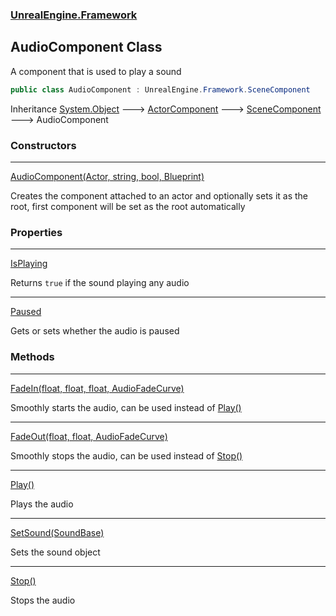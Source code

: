### [UnrealEngine.Framework](UnrealEngine_Framework.md 'UnrealEngine.Framework')
## AudioComponent Class
A component that is used to play a sound  
```csharp
public class AudioComponent : UnrealEngine.Framework.SceneComponent
```

Inheritance [System.Object](https://docs.microsoft.com/en-us/dotnet/api/System.Object 'System.Object') &#129106; [ActorComponent](ActorComponent.md 'UnrealEngine.Framework.ActorComponent') &#129106; [SceneComponent](SceneComponent.md 'UnrealEngine.Framework.SceneComponent') &#129106; AudioComponent  
### Constructors

***
[AudioComponent(Actor, string, bool, Blueprint)](AudioComponent_AudioComponent(Actor_string_bool_Blueprint).md 'UnrealEngine.Framework.AudioComponent.AudioComponent(UnrealEngine.Framework.Actor, string, bool, UnrealEngine.Framework.Blueprint)')

Creates the component attached to an actor and optionally sets it as the root, first component will be set as the root automatically  
### Properties

***
[IsPlaying](AudioComponent_IsPlaying.md 'UnrealEngine.Framework.AudioComponent.IsPlaying')

Returns `true` if the sound playing any audio  

***
[Paused](AudioComponent_Paused.md 'UnrealEngine.Framework.AudioComponent.Paused')

Gets or sets whether the audio is paused  
### Methods

***
[FadeIn(float, float, float, AudioFadeCurve)](AudioComponent_FadeIn(float_float_float_AudioFadeCurve).md 'UnrealEngine.Framework.AudioComponent.FadeIn(float, float, float, UnrealEngine.Framework.AudioFadeCurve)')

Smoothly starts the audio, can be used instead of [Play()](AudioComponent_Play().md 'UnrealEngine.Framework.AudioComponent.Play()')

***
[FadeOut(float, float, AudioFadeCurve)](AudioComponent_FadeOut(float_float_AudioFadeCurve).md 'UnrealEngine.Framework.AudioComponent.FadeOut(float, float, UnrealEngine.Framework.AudioFadeCurve)')

Smoothly stops the audio, can be used instead of [Stop()](AudioComponent_Stop().md 'UnrealEngine.Framework.AudioComponent.Stop()')

***
[Play()](AudioComponent_Play().md 'UnrealEngine.Framework.AudioComponent.Play()')

Plays the audio  

***
[SetSound(SoundBase)](AudioComponent_SetSound(SoundBase).md 'UnrealEngine.Framework.AudioComponent.SetSound(UnrealEngine.Framework.SoundBase)')

Sets the sound object  

***
[Stop()](AudioComponent_Stop().md 'UnrealEngine.Framework.AudioComponent.Stop()')

Stops the audio  
